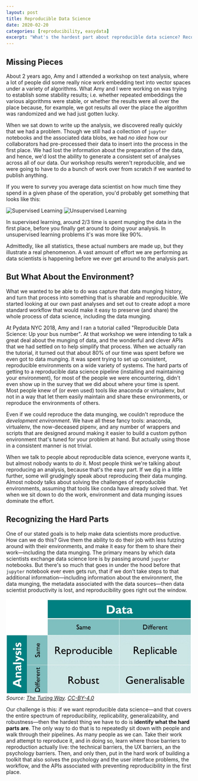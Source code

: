 ```yaml
---
layout: post
title: Reproducible Data Science
date: 2020-02-20
categories: [reproducibility, easydata]
excerpt: "What's the hardest part about reproducible data science? Recognizing the hard parts."
---
```


## Missing Pieces

About 2 years ago, Amy and I attended a workshop on text analysis,
where a lot of people did some really nice work embedding text into
vector spaces under a variety of algorithms.  What Amy and I were
working on was trying to establish some stability results;
i.e. whether repeated embeddings the various algorithms were stable,
or whether the results were all over the place because, for example,
we got results all over the place the algorithm was randomized and we
had just gotten lucky.

When we sat down to write up the analysis, we discovered really
quickly that we had a problem. Though we still had a collection of
`jupyter` notebooks and the associated data blobs, we had *no idea* how
our collaborators had pre-processed their data to insert into the
process in the first place. We had lost the information about the
preparation of the data, and hence, we'd lost the ability to generate
a consistent set of analyses across all of our data. Our workshop results
weren't reproducible, and we were going to have to do a bunch of work
over from scratch if we wanted to publish anything.

If you were to survey you average data scientist on how much time they
spend in a given phase of the operation, you'd probably get something
that looks like this:

![Supervised Learning][munge-supervised]
![Unsupervised Learning][munge-unsupervised]

[munge-unsupervised]: https://raw.githubusercontent.com/hackalog/bus_number/master/notebooks/references/charts/munge-unsupervised.png
[munge-supervised]: https://raw.githubusercontent.com/hackalog/bus_number/master/notebooks/references/charts/munge-supervised.png

In supervised learning, around 2/3 time is spent munging the data in
the first place, before you finally get around to doing your analysis.
In unsupervised learning problems it's was more like 90%.

Admittedly, like all statistics, these actual numbers are made up, but
they illustrate a real phenomenon. A vast amount of effort we are
performing as data scientists is happening before we ever get around
to the analysis part.

## But What About the Environment?

What we wanted to be able to do was capture that data munging history,
and turn that process into something that is sharable and
reproducible. We started looking at our own past analyses and set out
to create adopt a more standard workflow that would make it easy to
preserve (and share) the whole process of data science, including the
data munging.

At Pydata NYC 2018, Amy and I ran a tutorial called "Reproducible Data
Science: Up your bus number". At that workshop we were intending to
talk a great deal about the munging of data, and the wonderful and
clever APIs that we had settled on to help simplify that process. When
we actually ran the tutorial, it turned out that about 80% of our time
was spent before we even got to data munging. it was spent trying to
set up consistent, reproducible environments on a wide variety of
systems. The hard parts of getting to a reproducible data science
pipeline (installing and maintaining your environment), for most of
the people we were encountering, didn't even show up in the survey
that we did about where your time is spent. Most people knew of (or
even used) tools like anaconda or virtualenv, but not in a way that
let them easily maintain and share these environments, or reproduce
the environments of others.

Even if we could reproduce the data munging, we couldn't reproduce the
*development environment*. We have all these fancy tools: anaconda,
virtualenv, the now-deceased pipenv, and any number of wrappers and
scripts that are designed around making it easier to build a custom
python environment that's tuned for your problem at hand. But actually
using those in a consistent manner is not trivial.

When we talk to people about reproducible data science, everyone wants
it, but almost nobody wants to *do* it. Most people think we're
talking about reproducing an analysis, because that's the easy
part. If we dig in a little further, some will grudgingly speak about
reproducing their data munging. Almost nobody talks about solving the
challenges of reproducible environments, assuming that tools like
conda have already solved that. Yet when we sit down to do the work,
environment and data munging  issues dominate the effort.

## Recognizing the Hard Parts

One of our stated goals is to help make data scientists more
productive. How can we do this? Give them the ability to do their job
with less futzing around with their environments, and make it easy for
them to share their work—including the data munging. The primary means
by which data scientists exchange data science lore is by passing
around `jupyter` notebooks. But there's so much that goes in under the
hood before that `jupyter` notebook ever even gets run, that if we don't
take steps to that additional information—including information about
the environment, the data munging, the metadata associated with the
data sources—then data scientist productivity is lost, and
reproducibility goes right out the window.

![The Reproducibility Matrix][reproducible-matrix]
*Source: [The Turing Way]. [CC-BY-4.0]*

Our challenge is this: if we want reproducible data science—and
that covers the entire spectrum of reproducibility, replicability,
generalizability, and robustness—then the hardest thing we have to
do is **identify what the hard parts are**. The only way to do that is
to repeatedly sit down with people and walk through their
pipelines. As many people as we can. Take their work and attempt to
reproduce it, and in doing so, learn where those barriers to
reproduction actually live: the technical barriers, the UX barriers,
an the psychology barriers. Then, and only then, put in the hard work
of building a toolkit that also solves the psychology and the user
interface problems, the workflow, and the APIs associated with
preventing reproducibility in the first place.

[the turing way]: https://the-turing-way.netlify.com/reproducibility/03/definitions.html
[reproducible-matrix]: https://github.com/alan-turing-institute/the-turing-way/raw/master/book/content/figures/reproducibility/ReproducibleMatrix.jpg
[cc-by-4.0]: https://creativecommons.org/licenses/by/4.0/